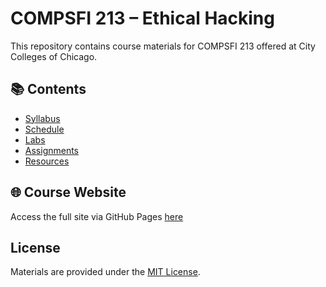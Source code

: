 # COMPSFI 213 – Ethical Hacking

This repository contains course materials for COMPSFI 213 offered at City Colleges of Chicago.

## 📚 Contents
- [Syllabus](syllabus.md)
- [Schedule](schedule.md)
- [Labs](labs/)
- [Assignments](assignments/)
- [Resources](resources.md)

## 🌐 Course Website
Access the full site via GitHub Pages [here](https://xxxspicyboiiixxx.github.io/COMPSFI-213/)

## License
Materials are provided under the [MIT License](LICENSE).

